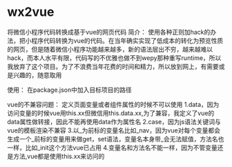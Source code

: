 # wx2vue
将微信小程序代码转换成基于vue的网页代码
简介：
使用各种正则加hack的办法，把小程序代码转换为vue的代码。在当年确实实现了低成本的转化为预览性质的网页，但是随着微信小程序功能越来越多，新的语法层出不穷，越来越难以hack，而本人水平有限，代码写的不优雅也做不到wepy那种重写runtime，所以我放弃了这个项目。为了不浪费当年花费的时间和精力，所以放到网上，有需要或是兴趣的，随意取用

使用：
在package.json中加入目标项目的路径

vue的不兼容问题：
定义页面变量或者组件属性的时候不可以使用
1.data，因为访问变量的时候vue用this.xx但微信用this.data.xx,为了兼容，我定义了vue的data属性做转接，因此不能再使用data作为属性名
2.case，因为js语法关键词与vue的模板渲染不兼容
3.以_为前标的变量名比如_nav，因为vue对每个变量都会生成一个_前标的变量用来做get，set语法，变量名本身带_会无法赋值，方法名也一样，比如_init这个方法vue已占用
4.变量名和方法名不能一样，因为不管变量还是方法,vue都是使用this.xx来访问的

